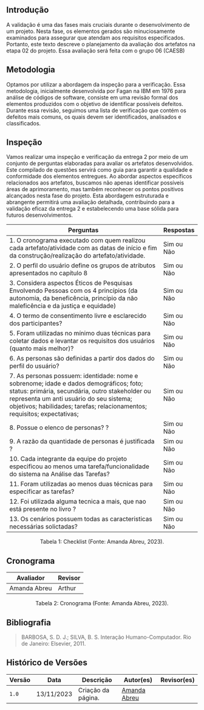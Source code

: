 ## Introdução

A validação é uma das fases mais cruciais durante o desenvolvimento de um projeto. Nesta fase, os elementos gerados são minuciosamente examinados para assegurar que atendam aos requisitos especificados. Portanto, este texto descreve o planejamento da avaliação dos artefatos na etapa 02 do projeto. Essa avaliação será feita com o grupo 06 (CAESB)

## Metodologia

Optamos por utilizar a abordagem da inspeção para a verificação. Essa metodologia, inicialmente desenvolvida por Fagan na IBM em 1976 para análise de códigos de software, consiste em uma revisão formal dos elementos produzidos com o objetivo de identificar possíveis defeitos. Durante essa revisão, seguimos uma lista de verificação que contém os defeitos mais comuns, os quais devem ser identificados, analisados e classificados.

## Inspeção 

Vamos realizar uma inspeção e verificação da entrega 2 por meio de um conjunto de perguntas elaboradas para avaliar os artefatos desenvolvidos. Este compilado de questões servirá como guia para garantir a qualidade e conformidade dos elementos entregues. Ao abordar aspectos específicos relacionados aos artefatos, buscamos não apenas identificar possíveis áreas de aprimoramento, mas também reconhecer os pontos positivos alcançados nesta fase do projeto. Esta abordagem estruturada e abrangente permitirá uma avaliação detalhada, contribuindo para a validação eficaz da entrega 2 e estabelecendo uma base sólida para futuros desenvolvimentos.

| Perguntas                  |Respostas                   |                                 
| ------------------------ | -----------------------------
| 1. O cronograma executado com quem realizou cada artefato/atividade com as datas de início e fim da construção/realização do artefato/atividade.	 |  Sim ou Não     | 
| 2. O perfil do usuário define os grupos de atributos apresentados no capítulo 8   |       Sim ou Não |
| 3.  Considera aspectos Éticos de Pesquisas Envolvendo Pessoas com os 4 princípios (da autonomia, da beneficência, princípio da não maleficência e da justiça e equidade) 	    |    Sim ou Não      |
| 4. O termo de consentimento livre e esclarecido dos participantes?  |    Sim ou Não       |
| 5. Foram utilizadas no mínimo duas técnicas para coletar dados e levantar os requisitos dos usuários (quanto mais melhor)? |       Sim ou Não    |
| 6. As personas são definidas a partir dos dados do perfil do usuário?     |       Sim ou Não   |
| 7. As personas possuem: identidade: nome e sobrenome; idade e dados demográficos; foto; status: primária, secundária, outro stakeholder ou representa um anti usuário do seu sistema; objetivos; habilidades; tarefas; relacionamentos; requisitos; expectativas; |       Sim ou Não                       |
| 8. Possue o elenco de personas? ? |       Sim ou Não             |
| 9. A razão da quantidade de personas é justificada ?    | Sim ou Não     |
| 10.  Cada integrante da equipe do projeto especificou ao menos uma tarefa/funcionalidade do sistema na Análise das Tarefas?                    |       Sim ou Não                       |
| 11. Foram utilizadas ao menos duas técnicas para especificar as tarefas?	                   |       Sim ou Não                       |
| 12. Foi utilizada alguma tecnica a mais, que nao está presente no livro ?	                   |       Sim ou Não                       |
| 13.  Os cenários possuem todas as caracteristicas necessárias solictadas?	                   |       Sim ou Não                       |

<div style="text-align: center">
    <p> Tabela 1: Checklist (Fonte: Amanda Abreu, 2023).</p>
</div>


## Cronograma 

| Avaliador | Revisor      |
| ----------- | ---------- |  
| Amanda Abreu| Arthur|


<div style="text-align: center">
    <p> Tabela 2: Cronograma (Fonte: Amanda Abreu, 2023).</p>
</div>

## Bibliografia

> BARBOSA, S. D. J.; SILVA, B. S. Interação Humano-Computador. Rio de Janeiro: Elsevier, 2011.
> 
## Histórico de Versões

| Versão | Data       | Descrição          | Autor(es)                                        | Revisor(es)                                    |
| ------ | ---------- | ------------------ | ------------------------------------------------ | ---------------------------------------------- |
| `1.0`  | 13/11/2023 | Criação da página. | [Amanda Abreu](https://github.com/Amandaaaaabreu) | |

